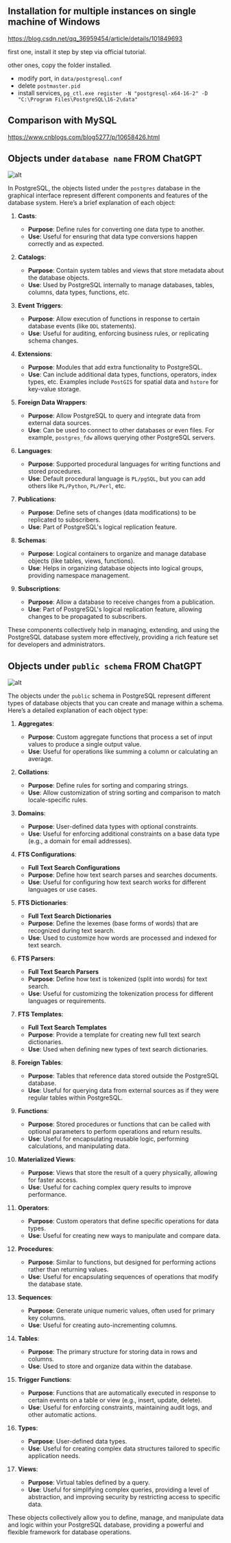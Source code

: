 
## Installation for multiple instances on single machine of Windows 

https://blog.csdn.net/qq_36959454/article/details/101849693

first one, install it step by step via official tutorial.

other ones, copy the folder installed.
- modify port, in `data/postgresql.conf`
- delete `postmaster.pid`
- install services, `pg_ctl.exe register -N "postgresql-x64-16-2" -D "C:\Program Files\PostgreSQL\16-2\data"`


## Comparison with MySQL

<https://www.cnblogs.com/blog5277/p/10658426.html>


## Objects under `database name` FROM ChatGPT

![alt](./res-postgre/db.png)

In PostgreSQL, the objects listed under the `postgres` database in the graphical interface represent different components and features of the database system. Here’s a brief explanation of each object:

1. **Casts**: 
   - **Purpose**: Define rules for converting one data type to another.
   - **Use**: Useful for ensuring that data type conversions happen correctly and as expected.

2. **Catalogs**: 
   - **Purpose**: Contain system tables and views that store metadata about the database objects.
   - **Use**: Used by PostgreSQL internally to manage databases, tables, columns, data types, functions, etc.

3. **Event Triggers**: 
   - **Purpose**: Allow execution of functions in response to certain database events (like `DDL` statements).
   - **Use**: Useful for auditing, enforcing business rules, or replicating schema changes.

4. **Extensions**: 
   - **Purpose**: Modules that add extra functionality to PostgreSQL.
   - **Use**: Can include additional data types, functions, operators, index types, etc. Examples include `PostGIS` for spatial data and `hstore` for key-value storage.

5. **Foreign Data Wrappers**: 
   - **Purpose**: Allow PostgreSQL to query and integrate data from external data sources.
   - **Use**: Can be used to connect to other databases or even files. For example, `postgres_fdw` allows querying other PostgreSQL servers.

6. **Languages**: 
   - **Purpose**: Supported procedural languages for writing functions and stored procedures.
   - **Use**: Default procedural language is `PL/pgSQL`, but you can add others like `PL/Python`, `PL/Perl`, etc.

7. **Publications**: 
   - **Purpose**: Define sets of changes (data modifications) to be replicated to subscribers.
   - **Use**: Part of PostgreSQL's logical replication feature.

8. **Schemas**: 
   - **Purpose**: Logical containers to organize and manage database objects (like tables, views, functions).
   - **Use**: Helps in organizing database objects into logical groups, providing namespace management.

9. **Subscriptions**: 
   - **Purpose**: Allow a database to receive changes from a publication.
   - **Use**: Part of PostgreSQL's logical replication feature, allowing changes to be propagated to subscribers.

These components collectively help in managing, extending, and using the PostgreSQL database system more effectively, providing a rich feature set for developers and administrators.

## Objects under `public schema` FROM ChatGPT

![alt](./res-postgre/schema.png)

The objects under the `public` schema in PostgreSQL represent different types of database objects that you can create and manage within a schema. Here’s a detailed explanation of each object type:

1. **Aggregates**:
   - **Purpose**: Custom aggregate functions that process a set of input values to produce a single output value.
   - **Use**: Useful for operations like summing a column or calculating an average.

2. **Collations**:
   - **Purpose**: Define rules for sorting and comparing strings.
   - **Use**: Allow customization of string sorting and comparison to match locale-specific rules.

3. **Domains**:
   - **Purpose**: User-defined data types with optional constraints.
   - **Use**: Useful for enforcing additional constraints on a base data type (e.g., a domain for email addresses).

4. **FTS Configurations**:
   - **Full Text Search Configurations**
   - **Purpose**: Define how text search parses and searches documents.
   - **Use**: Useful for configuring how text search works for different languages or use cases.

5. **FTS Dictionaries**:
   - **Full Text Search Dictionaries**
   - **Purpose**: Define the lexemes (base forms of words) that are recognized during text search.
   - **Use**: Used to customize how words are processed and indexed for text search.

6. **FTS Parsers**:
   - **Full Text Search Parsers**
   - **Purpose**: Define how text is tokenized (split into words) for text search.
   - **Use**: Useful for customizing the tokenization process for different languages or requirements.

7. **FTS Templates**:
   - **Full Text Search Templates**
   - **Purpose**: Provide a template for creating new full text search dictionaries.
   - **Use**: Used when defining new types of text search dictionaries.

8. **Foreign Tables**:
   - **Purpose**: Tables that reference data stored outside the PostgreSQL database.
   - **Use**: Useful for querying data from external sources as if they were regular tables within PostgreSQL.

9. **Functions**:
   - **Purpose**: Stored procedures or functions that can be called with optional parameters to perform operations and return results.
   - **Use**: Useful for encapsulating reusable logic, performing calculations, and manipulating data.

10. **Materialized Views**:
    - **Purpose**: Views that store the result of a query physically, allowing for faster access.
    - **Use**: Useful for caching complex query results to improve performance.

11. **Operators**:
    - **Purpose**: Custom operators that define specific operations for data types.
    - **Use**: Useful for creating new ways to manipulate and compare data.

12. **Procedures**:
    - **Purpose**: Similar to functions, but designed for performing actions rather than returning values.
    - **Use**: Useful for encapsulating sequences of operations that modify the database state.

13. **Sequences**:
    - **Purpose**: Generate unique numeric values, often used for primary key columns.
    - **Use**: Useful for creating auto-incrementing columns.

14. **Tables**:
    - **Purpose**: The primary structure for storing data in rows and columns.
    - **Use**: Used to store and organize data within the database.

15. **Trigger Functions**:
    - **Purpose**: Functions that are automatically executed in response to certain events on a table or view (e.g., insert, update, delete).
    - **Use**: Useful for enforcing constraints, maintaining audit logs, and other automatic actions.

16. **Types**:
    - **Purpose**: User-defined data types.
    - **Use**: Useful for creating complex data structures tailored to specific application needs.

17. **Views**:
    - **Purpose**: Virtual tables defined by a query.
    - **Use**: Useful for simplifying complex queries, providing a level of abstraction, and improving security by restricting access to specific data.

These objects collectively allow you to define, manage, and manipulate data and logic within your PostgreSQL database, providing a powerful and flexible framework for database operations.